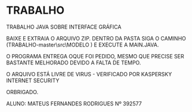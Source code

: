 # TRABALHO
TRABALHO JAVA SOBRE INTERFACE GRÁFICA

BAIXE E EXTRAIA O ARQUIVO ZIP. DENTRO DA PASTA SIGA O CAMINHO (TRABALHO-master\src\MODELO ) E EXECUTE A MAIN.JAVA.

O PROGRAMA ENTREGA OQUE FOI PEDIDO, MESMO QUE PRECISE SER BASTANTE MELHORADO DEVIDO A FALTA DE TEMPO.

O ARQUIVO ESTÁ LIVRE DE VIRUS - VERIFICADO POR KASPERSKY INTERNET SECURITY

ORBRIGADO.

ALUNO: MATEUS FERNANDES RODRIGUES Nº 392577
